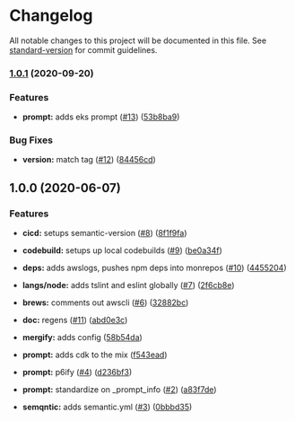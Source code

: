 # Changelog

All notable changes to this project will be documented in this file. See [standard-version](https://github.com/conventional-changelog/standard-version) for commit guidelines.

### [1.0.1](https://github.com/p6m7g8/p6df-aws/compare/v1.0.0...v1.0.1) (2020-09-20)


### Features

* **prompt:** adds eks prompt ([#13](https://github.com/p6m7g8/p6df-aws/issues/13)) ([53b8ba9](https://github.com/p6m7g8/p6df-aws/commit/53b8ba9e6806cb3e8a0ed7a4c107c71a5bdcb1b0))


### Bug Fixes

* **version:** match tag ([#12](https://github.com/p6m7g8/p6df-aws/issues/12)) ([84456cd](https://github.com/p6m7g8/p6df-aws/commit/84456cd774fc1ab01f115a3298a54bc329748537))

## 1.0.0 (2020-06-07)


### Features

* **cicd:** setups semantic-version ([#8](https://github.com/p6m7g8/p6df-aws/issues/8)) ([8f1f9fa](https://github.com/p6m7g8/p6df-aws/commit/8f1f9fa4a4e047729a1e7160dcb468acf1c28065))
* **codebuild:** setups up local codebuilds ([#9](https://github.com/p6m7g8/p6df-aws/issues/9)) ([be0a34f](https://github.com/p6m7g8/p6df-aws/commit/be0a34f958011cbccae8428ddd0c414ec1ed3860))
* **deps:** adds awslogs, pushes npm deps into monrepos ([#10](https://github.com/p6m7g8/p6df-aws/issues/10)) ([4455204](https://github.com/p6m7g8/p6df-aws/commit/445520402028b2c7aaa7ca5e59949f9c95456867))
* **langs/node:** adds tslint and eslint globally ([#7](https://github.com/p6m7g8/p6df-aws/issues/7)) ([2f6cb8e](https://github.com/p6m7g8/p6df-aws/commit/2f6cb8e8fec527550db86c6177089a6bf8ddbfd2))


* **brews:** comments out awscli ([#6](https://github.com/p6m7g8/p6df-aws/issues/6)) ([32882bc](https://github.com/p6m7g8/p6df-aws/commit/32882bc19a3eeba8983d6a282e18d3a75474d4c8))
* **doc:** regens ([#11](https://github.com/p6m7g8/p6df-aws/issues/11)) ([abd0e3c](https://github.com/p6m7g8/p6df-aws/commit/abd0e3cf54c6543032c49743c2b10bbe35ab91cd))
* **mergify:** adds config ([58b54da](https://github.com/p6m7g8/p6df-aws/commit/58b54da025dd4263ec073a1e1c3dde20c6c67702))
* **prompt:** adds cdk to the mix ([f543ead](https://github.com/p6m7g8/p6df-aws/commit/f543ead698983d722596223e0662169259a6b0a8))
* **prompt:** p6ify ([#4](https://github.com/p6m7g8/p6df-aws/issues/4)) ([d236bf3](https://github.com/p6m7g8/p6df-aws/commit/d236bf3ea3a537732f44b9d8545c2087d0aa157f))
* **prompt:** standardize on _prompt_info ([#2](https://github.com/p6m7g8/p6df-aws/issues/2)) ([a83f7de](https://github.com/p6m7g8/p6df-aws/commit/a83f7de6567e565a5e17c6d3c01222e250ba6e1e))
* **semqntic:** adds semantic.yml ([#3](https://github.com/p6m7g8/p6df-aws/issues/3)) ([0bbbd35](https://github.com/p6m7g8/p6df-aws/commit/0bbbd354f6c3db6dbbf7ef9292133e0123fa05a1))
